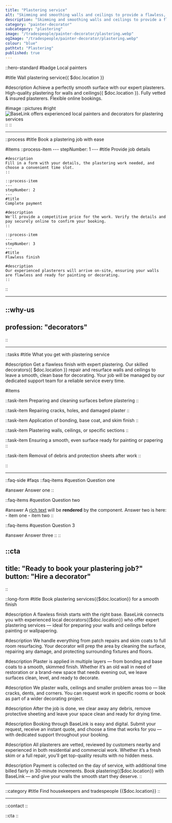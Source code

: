 ```yaml
---
title: "Plastering service"
alt: "Skimming and smoothing walls and ceilings to provide a flawless, even surface for painting"
description: "Skimming and smoothing walls and ceilings to provide a flawless, even surface for painting"
category: "painter-decorator"
subcategory: "plastering"
image: "/tradespeople/painter-decorator/plastering.webp"
ogImage: "/tradespeople/painter-decorator/plastering.webp"
colour: "blue"
pathtxt: "Plastering"
published: true
---
```


::hero-standard
#badge
Local painters

#title
Wall plastering service{{ $doc.location }}

#description
Achieve a perfectly smooth surface with our expert plasterers. High-quality plastering for walls and ceilings{{ $doc.location }}. Fully vetted & insured plasterers. Flexible online bookings.

#image
    ::pictures
    #right
    ![BaseLink offers experienced local painters and decorators for plastering services](/tradespeople/painter-decorator/plastering.webp)
    ::
::

---

::process
#title
Book a plastering job with ease

#items
    ::process-item
    ---
    stepNumber: 1
    ---
    #title
    Provide job details

    #description
    Fill in a form with your details, the plastering work needed, and choose a convenient time slot.
    ::
    
    ::process-item
    ---
    stepNumber: 2
    ---
    #title
    Complete payment

    #description
    We'll provide a competitive price for the work. Verify the details and pay securely online to confirm your booking.
    ::

    ::process-item
    ---
    stepNumber: 3
    ---
    #title
    Flawless finish

    #description
    Our experienced plasterers will arrive on-site, ensuring your walls are flawless and ready for painting or decorating.
    ::
::

---

::why-us
---
profession: "decorators"
---
::

---

::tasks
#title
What you get with plastering service

#description
Get a flawless finish with expert plastering. Our skilled decorators{{ $doc.location }} repair and resurface walls and ceilings to leave a smooth, clean base for decorating. Your job will be managed by our dedicated support team for a reliable service every time.

#items

  ::task-item
  Preparing and cleaning surfaces before plastering
  ::

  ::task-item
  Repairing cracks, holes, and damaged plaster
  ::

  ::task-item
  Application of bonding, base coat, and skim finish
  ::

  ::task-item
  Plastering walls, ceilings, or specific sections
  ::

  ::task-item
  Ensuring a smooth, even surface ready for painting or papering
  ::

  ::task-item
  Removal of debris and protection sheets after work
  ::

::

---

::faq-side
#faqs
  ::faq-items
  #question
  Question one

  #answer
  Answer one
  ::

  ::faq-items
  #question
  Question two

  #answer
  A [rich text](/services/commercial-cleaning) will be **rendered** by the component.
  Answer two is here:
    - item one
    - item two
  ::

  ::faq-items
  #question
  Question 3

  #answer
  Answer three
  ::
::

::cta
---
title: "Ready to book your plastering job?"
button: "Hire a decorator"
---
::

::long-form
#title
Book plastering services{{$doc.location}} for a smooth finish

#description
A flawless finish starts with the right base. BaseLink connects you with experienced local decorators{{$doc.location}} who offer expert plastering services — ideal for preparing your walls and ceilings before painting or wallpapering.

#description
We handle everything from patch repairs and skim coats to full room resurfacing. Your decorator will prep the area by cleaning the surface, repairing any damage, and protecting surrounding fixtures and floors.

#description
Plaster is applied in multiple layers — from bonding and base coats to a smooth, skimmed finish. Whether it’s an old wall in need of restoration or a brand-new space that needs evening out, we leave surfaces clean, level, and ready to decorate.

#description
We plaster walls, ceilings and smaller problem areas too — like cracks, dents, and corners. You can request work in specific rooms or book as part of a wider decorating project.

#description
After the job is done, we clear away any debris, remove protective sheeting and leave your space clean and ready for drying time.

#description
Booking through BaseLink is easy and digital. Submit your request, receive an instant quote, and choose a time that works for you — with dedicated support throughout your booking.

#description
All plasterers are vetted, reviewed by customers nearby and experienced in both residential and commercial work. Whether it’s a fresh skim or a full repair, you’ll get top-quality results with no hidden mess.

#description
Payment is collected on the day of service, with additional time billed fairly in 30-minute increments. Book plastering{{$doc.location}} with BaseLink — and give your walls the smooth start they deserve.
::

---

::category
#title
Find housekeepers and tradespeople {{$doc.location}}
::

---

::contact
::

::cta
::
